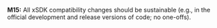 **M15:** All xSDK compatibility changes should be sustainable (e.g., in the official development and
release versions of code; no one-offs).
